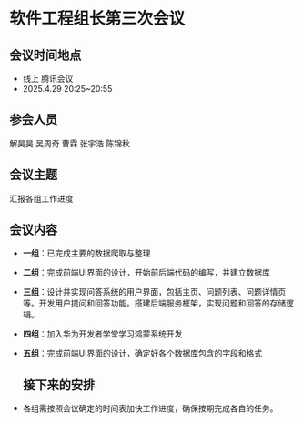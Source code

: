 # 软件工程组长第三次会议

## 会议时间地点

- 线上 腾讯会议
- 2025.4.29  20:25~20:55

## 参会人员

解昊昊 吴周奇 曹霖 张宇浩 陈锦秋

## 会议主题
汇报各组工作进度

## 会议内容
- **一组**：已完成主要的数据爬取与整理
- **二组**：完成前端UI界面的设计，开始前后端代码的编写，并建立数据库
- **三组**：设计并实现问答系统的用户界面，包括主页、问题列表、问题详情页等。开发用户提问和回答功能。搭建后端服务框架，实现问题和回答的存储逻辑。
- **四组**：加入华为开发者学堂学习鸿蒙系统开发
- **五组**：完成前端UI界面的设计，确定好各个数据库包含的字段和格式

  ## 接下来的安排

- 各组需按照会议确定的时间表加快工作进度，确保按期完成各自的任务。


